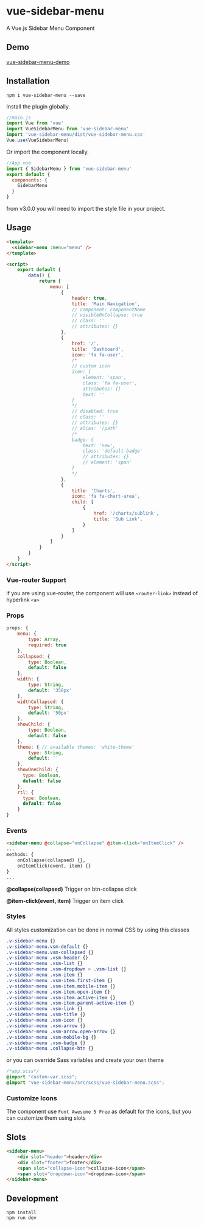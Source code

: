 # vue-sidebar-menu

A Vue.js Sidebar Menu Component

## Demo

[vue-sidebar-menu-demo](https://yaminncco.github.io/vue-sidebar-menu/)

## Installation

```
npm i vue-sidebar-menu --save
```

Install the plugin globally.

```js
//main.js
import Vue from 'vue'
import VueSidebarMenu from 'vue-sidebar-menu'
import 'vue-sidebar-menu/dist/vue-sidebar-menu.css'
Vue.use(VueSidebarMenu)
```

Or import the component locally.

```js
//App.vue
import { SidebarMenu } from 'vue-sidebar-menu'
export default {
  components: {
    SidebarMenu
  }
}
```

from v3.0.0 you will need to import the style file in your project.

## Usage

```html
<template>
  <sidebar-menu :menu="menu" />
</template>

<script>
    export default {
        data() {
            return {
                menu: [
                    {
                        header: true,
                        title: 'Main Navigation',
                        // component: componentName
                        // visibleOnCollapse: true
                        // class: ''
                        // attributes: {}
                    },
                    {
                        href: '/',
                        title: 'Dashboard',
                        icon: 'fa fa-user',
                        /* 
                        // custom icon
                        icon: {
                            element: 'span',
                            class: 'fa fa-user',
                            attributes: {}
                            text: ''
                        }
                        */
                        // disabled: true
                        // class: ''
                        // attributes: {}
                        // alias: '/path'
                        /*
                        badge: {
                            text: 'new',
                            class: 'default-badge'
                            // attributes: {}
                            // element: 'span'
                        }
                        */
                    },
                    {
                        title: 'Charts',
                        icon: 'fa fa-chart-area',
                        child: [
                            {
                                href: '/charts/sublink',
                                title: 'Sub Link',
                            }
                        ]
                    }
                ]
            }
        }
    }
</script>
```

### Vue-router Support

if you are using vue-router, the component will use `<router-link>` instead of hyperlink `<a>`

### Props

```js
props: {
    menu: {
        type: Array,
        required: true
    },
    collapsed: {
        type: Boolean,
        default: false
    },
    width: {
        type: String,
        default: '350px'
    },
    widthCollapsed: {
        type: String,
        default: '50px'
    },
    showChild: {
        type: Boolean,
        default: false
    },
    theme: { // available themes: 'white-theme'
        type: String,
        default: ''
    },
    showOneChild: {
      type: Boolean,
      default: false
    },
    rtl: {
      type: Boolean,
      default: false
    }
}
```

### Events

```html
<sidebar-menu @collapse="onCollapse" @item-click="onItemClick" />
...
methods: {
    onCollapse(collapsed) {},
    onItemClick(event, item) {}
}
...
```

__@collapse(collapsed)__ Trigger on btn-collapse click

__@item-click(event, item)__ Trigger on item click

### Styles

All styles customization can be done in normal CSS by using this classes

```css
.v-sidebar-menu {}
.v-sidebar-menu.vsm-default {}
.v-sidebar-menu.vsm-collapsed {}
.v-sidebar-menu .vsm-header {}
.v-sidebar-menu .vsm-list {}
.v-sidebar-menu .vsm-dropdown > .vsm-list {}
.v-sidebar-menu .vsm-item {}
.v-sidebar-menu .vsm-item.first-item {}
.v-sidebar-menu .vsm-item.mobile-item {}
.v-sidebar-menu .vsm-item.open-item {}
.v-sidebar-menu .vsm-item.active-item {}
.v-sidebar-menu .vsm-item.parent-active-item {}
.v-sidebar-menu .vsm-link {}
.v-sidebar-menu .vsm-title {}
.v-sidebar-menu .vsm-icon {}
.v-sidebar-menu .vsm-arrow {}
.v-sidebar-menu .vsm-arrow.open-arrow {}
.v-sidebar-menu .vsm-mobile-bg {}
.v-sidebar-menu .vsm-badge {}
.v-sidebar-menu .collapse-btn {}
```

or you can override Sass variables and create your own theme

```css
/*app.scss*/
@import "custom-var.scss";
@import "vue-sidebar-menu/src/scss/vue-sidebar-menu.scss";
```

### Customize Icons

The component use `Font Awesome 5 Free` as default for the icons, but you can customize them using slots

## Slots

```html
<sidebar-menu>
    <div slot="header">header</div>
    <div slot="footer">footer</div>
    <span slot="collapse-icon">collapse-icon</span>
    <span slot="dropdown-icon">dropdown-icon</span>
</sidebar-menu>
```

## Development

```
npm install
npm run dev
```
